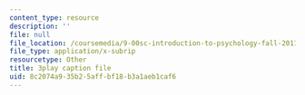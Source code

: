 ```yaml
---
content_type: resource
description: ''
file: null
file_location: /coursemedia/9-00sc-introduction-to-psychology-fall-2011/8c2074a935b25affbf18b3a1aeb1caf6_kD3CswjYb2E.vtt
file_type: application/x-subrip
resourcetype: Other
title: 3play caption file
uid: 8c2074a9-35b2-5aff-bf18-b3a1aeb1caf6
---
```

